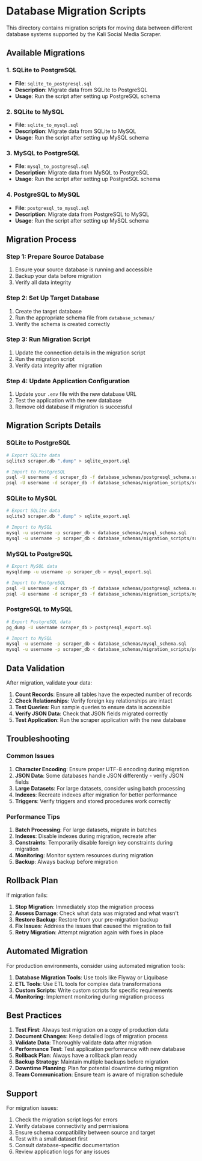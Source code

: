 # Database Migration Scripts

This directory contains migration scripts for moving data between different database systems supported by the Kali Social Media Scraper.

## Available Migrations

### 1. SQLite to PostgreSQL
- **File**: `sqlite_to_postgresql.sql`
- **Description**: Migrate data from SQLite to PostgreSQL
- **Usage**: Run the script after setting up PostgreSQL schema

### 2. SQLite to MySQL
- **File**: `sqlite_to_mysql.sql`
- **Description**: Migrate data from SQLite to MySQL
- **Usage**: Run the script after setting up MySQL schema

### 3. MySQL to PostgreSQL
- **File**: `mysql_to_postgresql.sql`
- **Description**: Migrate data from MySQL to PostgreSQL
- **Usage**: Run the script after setting up PostgreSQL schema

### 4. PostgreSQL to MySQL
- **File**: `postgresql_to_mysql.sql`
- **Description**: Migrate data from PostgreSQL to MySQL
- **Usage**: Run the script after setting up MySQL schema

## Migration Process

### Step 1: Prepare Source Database
1. Ensure your source database is running and accessible
2. Backup your data before migration
3. Verify all data integrity

### Step 2: Set Up Target Database
1. Create the target database
2. Run the appropriate schema file from `database_schemas/`
3. Verify the schema is created correctly

### Step 3: Run Migration Script
1. Update the connection details in the migration script
2. Run the migration script
3. Verify data integrity after migration

### Step 4: Update Application Configuration
1. Update your `.env` file with the new database URL
2. Test the application with the new database
3. Remove old database if migration is successful

## Migration Scripts Details

### SQLite to PostgreSQL
```bash
# Export SQLite data
sqlite3 scraper.db ".dump" > sqlite_export.sql

# Import to PostgreSQL
psql -U username -d scraper_db -f database_schemas/postgresql_schema.sql
psql -U username -d scraper_db -f database_schemas/migration_scripts/sqlite_to_postgresql.sql
```

### SQLite to MySQL
```bash
# Export SQLite data
sqlite3 scraper.db ".dump" > sqlite_export.sql

# Import to MySQL
mysql -u username -p scraper_db < database_schemas/mysql_schema.sql
mysql -u username -p scraper_db < database_schemas/migration_scripts/sqlite_to_mysql.sql
```

### MySQL to PostgreSQL
```bash
# Export MySQL data
mysqldump -u username -p scraper_db > mysql_export.sql

# Import to PostgreSQL
psql -U username -d scraper_db -f database_schemas/postgresql_schema.sql
psql -U username -d scraper_db -f database_schemas/migration_scripts/mysql_to_postgresql.sql
```

### PostgreSQL to MySQL
```bash
# Export PostgreSQL data
pg_dump -U username scraper_db > postgresql_export.sql

# Import to MySQL
mysql -u username -p scraper_db < database_schemas/mysql_schema.sql
mysql -u username -p scraper_db < database_schemas/migration_scripts/postgresql_to_mysql.sql
```

## Data Validation

After migration, validate your data:

1. **Count Records**: Ensure all tables have the expected number of records
2. **Check Relationships**: Verify foreign key relationships are intact
3. **Test Queries**: Run sample queries to ensure data is accessible
4. **Verify JSON Data**: Check that JSON fields migrated correctly
5. **Test Application**: Run the scraper application with the new database

## Troubleshooting

### Common Issues

1. **Character Encoding**: Ensure proper UTF-8 encoding during migration
2. **JSON Data**: Some databases handle JSON differently - verify JSON fields
3. **Large Datasets**: For large datasets, consider using batch processing
4. **Indexes**: Recreate indexes after migration for better performance
5. **Triggers**: Verify triggers and stored procedures work correctly

### Performance Tips

1. **Batch Processing**: For large datasets, migrate in batches
2. **Indexes**: Disable indexes during migration, recreate after
3. **Constraints**: Temporarily disable foreign key constraints during migration
4. **Monitoring**: Monitor system resources during migration
5. **Backup**: Always backup before migration

## Rollback Plan

If migration fails:

1. **Stop Migration**: Immediately stop the migration process
2. **Assess Damage**: Check what data was migrated and what wasn't
3. **Restore Backup**: Restore from your pre-migration backup
4. **Fix Issues**: Address the issues that caused the migration to fail
5. **Retry Migration**: Attempt migration again with fixes in place

## Automated Migration

For production environments, consider using automated migration tools:

1. **Database Migration Tools**: Use tools like Flyway or Liquibase
2. **ETL Tools**: Use ETL tools for complex data transformations
3. **Custom Scripts**: Write custom scripts for specific requirements
4. **Monitoring**: Implement monitoring during migration process

## Best Practices

1. **Test First**: Always test migration on a copy of production data
2. **Document Changes**: Keep detailed logs of migration process
3. **Validate Data**: Thoroughly validate data after migration
4. **Performance Test**: Test application performance with new database
5. **Rollback Plan**: Always have a rollback plan ready
6. **Backup Strategy**: Maintain multiple backups before migration
7. **Downtime Planning**: Plan for potential downtime during migration
8. **Team Communication**: Ensure team is aware of migration schedule

## Support

For migration issues:

1. Check the migration script logs for errors
2. Verify database connectivity and permissions
3. Ensure schema compatibility between source and target
4. Test with a small dataset first
5. Consult database-specific documentation
6. Review application logs for any issues 